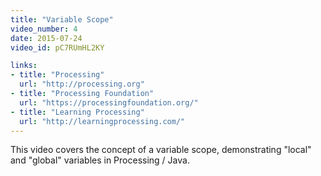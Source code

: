 ```yaml
---
title: "Variable Scope"
video_number: 4
date: 2015-07-24
video_id: pC7RUmHL2KY

links:
- title: "Processing"
  url: "http://processing.org"
- title: "Processing Foundation"
  url: "https://processingfoundation.org/"
- title: "Learning Processing"
  url: "http://learningprocessing.com/"
---
```


This video covers the concept of a variable scope, demonstrating "local" and "global" variables in Processing / Java.
